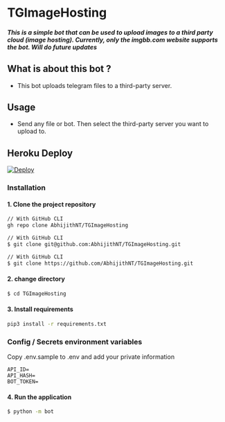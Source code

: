 # TGImageHosting
#### *This is a simple bot that can be used to upload images to a third party cloud (image hosting). Currently, only the imgbb.com website supports the bot. Will do future updates*

## What is about this bot ?
* This bot uploads telegram files to a third-party server.
## Usage
* Send any file or bot. Then select the third-party server you want to upload to.

## Heroku Deploy

[![Deploy](https://www.herokucdn.com/deploy/button.svg)](https://heroku.com/deploy)

### Installation

#### 1. Clone the project repository

```sh
// With GitHub CLI
gh repo clone AbhijithNT/TGImageHosting
```
```sh
// With GitHub CLI 
$ git clone git@github.com:AbhijithNT/TGImageHosting.git
```
```sh
// With GitHub CLI
$ git clone https://github.com/AbhijithNT/TGImageHosting.git
```

#### 2. change directory

```sh
$ cd TGImageHosting
```
#### 3. Install requirements

```sh
pip3 install -r requirements.txt 
```

### Config / Secrets environment variables

Copy .env.sample to .env and add your private information

```ev
API_ID=
API_HASH=
BOT_TOKEN=
```

#### 4. Run the application
```sh
$ python -m bot
```

